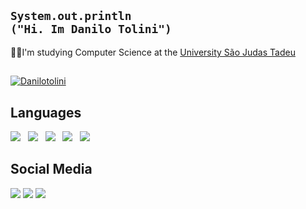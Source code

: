 ## <code>System.out.println ("Hi. Im Danilo Tolini")</code>
👨‍💻I'm studying Computer Science at the <a href="https://www.usjt.br/?gad_source=1&gclid=Cj0KCQiAqsitBhDlARIsAGMR1RikPyMaYdrO0l0qcQR_VyP52v1RxzWQM4RCY6J5LOih6ItH1EC-9TUaAhfNEALw_wcB">University São Judas Tadeu
 
 ##
 <a href="https://github.com/Danilotolini/Danilotolini">
        <img align="center" src="https://github-readme-stats.anuraghazra1.vercel.app/api?username=Danilotolini&show_icons=true&theme=dark&line_height=27" alt="Danilotolini" />
    </a> 

   ## Languages 

  <a href="#"><img src="https://img.shields.io/badge/Java-ED8B00?style=for-the-badge&logo=oracle&logoColor=white"></a>&nbsp;&nbsp; 
  <a href="#"><img src="https://img.shields.io/badge/javascript-%23323330.svg?style=for-the-badge&logo=javascript&logoColor=%23F7DF1E"></a>&nbsp;&nbsp;  <a href="#"><img src="https://img.shields.io/badge/html5-%23E34F26.svg?style=for-the-badge&logo=html5&logoColor=white"></a>&nbsp;&nbsp; 
  <a href="#"><img src="https://img.shields.io/badge/css3-%231572B6.svg?style=for-the-badge&logo=css3&logoColor=white"></a>&nbsp;&nbsp;
  <a href="#"><img src="https://img.shields.io/badge/python-%2300f.svg?style=for-the-badge&logo=python&logoColor=white"></a>

    
  ## Social Media
   <a href="https://instagram.com/danilotolinimartins" target="_blank"><img src="https://img.shields.io/badge/-Instagram-%23E4405F?style=for-the-badge&logo=instagram&logoColor=white" target="_blank"></a>
   <a href = "mailto:danilo.stolini@gmail.com"><img src="https://img.shields.io/badge/-Gmail-%23333?style=for-the-badge&logo=gmail&logoColor=white" target="_blank"></a> 
    <a href="https://www.linkedin.com/in/danilo-dos-santos-tolini-martins-a27241204/" target="_blank"><img src="https://img.shields.io/badge/-LinkedIn-%230077B5?style=for-the-badge&logo=linkedin&logoColor=white" target="_blank"> 
    </a> 
  
